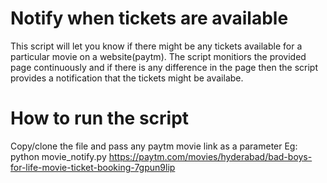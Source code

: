 # Notify when tickets are available
This script will let you know if there might be any tickets available for a particular movie on a website(paytm).
The script monitiors the provided page continuously and if there is any difference in the page then the script provides a notification that the tickets might be availabe.


# How to run the script
Copy/clone the file and pass any paytm movie link as a parameter
Eg: python movie_notify.py https://paytm.com/movies/hyderabad/bad-boys-for-life-movie-ticket-booking-7gpun9lip
